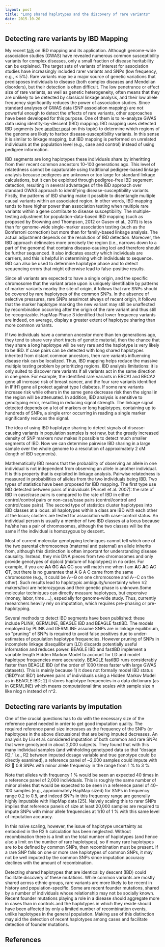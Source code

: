 ```yaml
---
layout: post
title: "Long shared haplotypes and the discovery of rare variants"
date: 2015-10-20
---
```


<h2>Detecting rare variants by IBD Mapping</h2>
My recent <a href="">talk</a> on IBD mapping and its application.
Although genome-wide association studies (GWAS) have revealed numerous common susceptibility variants for complex diseases, only a small fraction of disease heritability can be explained. The target sets of variants of interest for association studies have increasingly included rarer variants and SNPs (low frequency, e.g., ≤ 5%). Rare variants may be a major source of genetic variations that predisposes individuals to disease (both complex diseases and Mendelian disorders), but their detection is often difficult. The low penetrance or effect size of rare variants, as well as genetic heterogeneity, often means that they are unlikely to be detected by classical linkage analysis, and their low allele frequency significantly reduces the power of association studies. Since standard analyses of GWAS data (SNP association mapping) are not powerful enough to detect the effects of rare variants, other approaches have been developed for this purpose. One of them is to re-analyze GWAS data using identity-by-descent (IBD) mapping. IBD mapping uses detected IBD segments (see <a href="http://lybird300.github.io/2015/08/31/IBD-segment-detection.html">another post</a> on this topic) to determine which regions of the genome are likely to harbor disease-susceptibility variants. In this sense it is similar to linkage mapping, but IBD mapping is performed on unrelated individuals at the population level (e.g., case and control) instead of using pedigree information.

IBD segments are long haplotypes these individuals share by inheritting from their recent common ancestors 10–100 generations ago. This level of relatedness cannot be capaturable using traditional pedigree-based linkage analysis because pedigrees are unknown or too large for standard linkage calculations, but it can be exploited through pedigree-free IBD segement detection, resulting in several advantages of the IBD approach over standard GWAS approach to identifying disease-susceptibility variants. Firstly, the patterns of IBD sharing make it possible to disentangle multiple causal variants within an associated region. In other words, IBD mapping tends to have higher power than association testing when multiple rare variants within a gene contribute to disease susceptibility. The multiple-testing adjustment for population-data-based IBD mapping (such as proposed by Browning and Thompson, 2012 or Gusev et al., 2011) is less than for genome-wide single-marker association testing (such as the Bonferroni correction) but more than for family-based linkage analysis. The actual adjustment depends on the resolution of IBD detection. Moreover, the IBD approach delineates more precisely the region (i.e., narrows down to a part of the genome) that contains disease-causing loci and therefore should be further sequenced. It also indicates exactly which individuals are carriers, and this is helpful in determining which individuals to sequence. IBD can also be used to determine haplotype phase and to detect sequencing errors that might otherwise lead to false-positive results.

Since all variants are expected to have a single origin, and the specific chromosome that the variant arose upon is uniquely identifiable by patterns of marker variants nearby the site of origin, it follows that rare SNPs should be covered by rare haplotypes of the common SNPs. In the absence of selective pressures, rare SNPs arealmost always of recent origin, it follows that the marker haplotype marking the new variant may still be unaffected by recombination occurring after the origin of the rare variant and thus still be recognizable. HapMap Phase 3 identified that lower frequency variants are indeed, on average, display a greater extent of haplotype sharing than more common variants. 

If two individuals have a common ancestor more than ten generations ago, they tend to share very short tracts of genetic material, then the chance that they share a long haplotype will be very rare and the haplotype is very likely to be IBD. If case pairs can be detected with long shared haplotypes inherited from distant common ancestors, then rare variants influencing disease risk can be localized. Thus, IBD mapping helps reduce the massive multiple testing problem by prioritizing regions. IBD analysis limitations: it is only suited to discover rare variants if all variants act in the same direction in one gene. For example, the identified rare variants in BRCA1 and BRCA2 gene all increase risk of breast cancer, and the four rare variants identified in IFIH1 gene all protect against type I diabetes. If some rare variants increase risk while others in the same gene decrease risk then the signal in the region will be attenuated. In addition, IBD analysis is sensitive to genotyping error, resulting in reducing signal strength. The linkage signal detected depends on a lot of markers or long haplotypes, containing up to hundreds of SNPs, a single error occurring in reading a single marker significantly reduces the signal. 

The idea of using IBD haplotype sharing to detect signals of disease-causing variants in population samples is not new, but the greatly increased density of SNP markers now makes it possible to detect much smaller segments of IBD. Now we can determine pairwise IBD sharing in a large sample over the whole genome to a resolution of approximately 2 cM (length of IBD segments).

Mathematically IBD means that the probability of observing an allele in one individual is not independent from observing an allele in another individual. It is this property that is exploited in linkage analysis. Pairwise relatedness is measured in probabilities of alleles from the two individuals being IBD. Two types of statistics have been proposed for IBD mapping. The first type use IBD detected between pairs of individuals (Purcell et al. 2007): the rate of IBD in case/case pairs is compared to the rate of IBD in either control/control pairs or non-case/case pairs (control/control and control/case pairs). The second type of statistics cluster haplotypes into IBD classes at a locus: all haplotypes within a class are IBD with each other at the locus; clusters are tested for association with case-control status. An individual person is usually a member of two IBD classes at a locus because he/she has a pair of chromosomes, although the two classes will be the same if the individual is homozygous by descent. 

Most of current molecular genotyping techniques cannot tell which one of the two parental chromosomes (maternal and paternal) an allele inherits from, although this distinction is often important for understanding disease causality. Instead, they mix DNA pieces from two chromosomes and only provide genotypes of diploid (mixture of haplotypes) in no order. For example, if you are <b>A</b>A <b>G</b>G <b>A</b>A <b>C</b>C you will match me when I am <b>A</b>G <b>A</b>G <b>A</b>G <b>C</b>T, but there is no guarantee that A G A C came from the same chromosome (e.g., it could be A--G on one chromosome and A--C on the other). Such results lead to haplotypic ambiguity/uncertainty when ≥2 makers/loci are heterozygous and their genetic phase is unknown.Some molecular techniques can directly measure haplotypes, but expensive (money, labor, time ….), especially for genome-wide study. Thus, currently researchers heavily rely on imputation, which requires pre-phasing or pre-haplotyping.    

Several methods to detect IBD segments have been published: these include PLINK, GERMLINE, BEAGLE IBD and BEAGLE fastIBD. The models employed by PLINK and GERMLINE assume SNPs are in linkage equilibrium, so "pruning" of SNPs is required to avoid false positives due to under-estimates of population haplotype frequencies. However pruning of SNPs in incomplete linkage disequilibrium (LD) discards potentially useful information and reduces power. BEAGLE IBD and fastIBD implement a variable length Hidden Markov Model to account for LD and model haplotype frequencies more accurately. BEAGLE fastIBD runs considerably faster than BEAGLE IBD (of the order of 1000 times faster with large GWAS datasets). This is mainly because 1) it does not formally model IBD status (‘IBD’/’not IBD’) between pairs of individuals using a Hidden Markov Model as in BEAGLE IBD; 2) it stores haplotype frequencies in a data dictionary (as in GERMLINE) which means computational time scales with sample size n like nlog n instead of n^2.

<h2>Detecting rare variants by imputation</h2>

One of the crucial questions has to do with the necessary size of the reference panel needed in order to get good imputation quality. The required reference panel size increases as the frequency of the SNPs (or haplotypes in the above discussions) that are being imputed decreases. An analysis by Liu et al. considered imputation of both common and rare SNPs that were genotyped in about 2,000 subjects. They found that with this many individual samples (and withholding genotyped data so that “dosage R2,” i.e., R2 between imputed dosage variable and true genotype could be directly examined), a reference panel of ~2,000 samples could impute with R2  0.8 SNPs with minor allele frequency in the range from 1 % to 3 %. 

Note that alleles with frequency 1 % would be seen an expected 40 times in a reference panel of 2,000 individuals. This is roughly the same number of minor alleles that would be expected to be seen in a reference panel of 40–100 samples (e.g., approximately HapMap sized) for SNPs in frequency range 0.2 to 0.5, and indeed SNPs in this frequency range are generally highly imputable with HapMap data [25]. Naively scaling this to rarer SNPs implies that reference panels of size at least 20,000 samples are required to impute SNPs with minor allele frequencies at 1/10 of 1 % with this same level of imputation accuracy.

In this naive scaling, however, the issue of haplotype uncertainty as embodied in the R2 h calculation has been neglected. Without recombination there is a limit on the total number of haplotypes (and hence also a limit on the number of rare haplotypes), so if many rare haplotypes are to be defined by common SNPs, then recombination must be present. If a rare SNP falls on one or more rare haplotypes of common SNPs, it may not be well imputed by the common SNPs since imputation accuracy declines with the amount of recombination.

Detecting shared haplotypes that are identical by descent (IBD) could facilitate discovery of these mutations. While common variants are mostly shared across ethnic groups, rare variants are more likely to be recent in history and population-specific. Some are recent founder mutations, shared by a number of individuals whose relationship may not be socially known. Recent founder mutations playing a role in a disease should aggregate more in cases than in controls and the haplotypes in which they reside should have been affected by only a limited number of recombination events, unlike haplotypes in the general population. Making use of this distinction may aid the detection of recent haplotypes among cases and facilitate detection of founder mutations.

<h2>References</h2>
